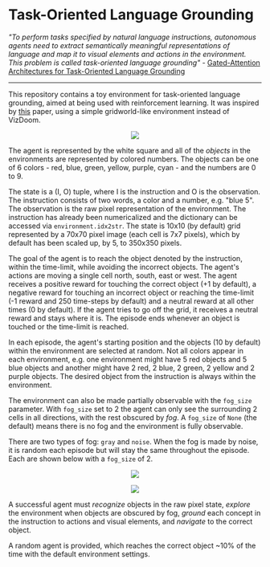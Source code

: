 # Task-Oriented Language Grounding

*"To perform tasks specified by natural language instructions, autonomous  agents  need  to  extract  semantically  meaningful  representations  of  language  and  map  it  to  visual  elements and actions in the environment. This problem is called task-oriented  language  grounding"* - [Gated-Attention Architectures for Task-Oriented Language Grounding
](https://arxiv.org/abs/1706.07230)

--- 

This repository contains a toy environment for task-oriented language grounding, aimed at being used with reinforcement learning. It was inspired by [this](https://arxiv.org/abs/1706.07230) paper, using a simple gridworld-like environment instead of VizDoom.

<p align="center">
    <img src="https://github.com/bentrevett/rl-grounding/blob/master/observation.png">
</p>

The agent is represented by the white square and all of the *objects* in the environments are represented by colored numbers. The objects can be one of 6 colors - red, blue, green, yellow, purple, cyan - and the numbers are 0 to 9.

The state is a (I, O) tuple, where I is the instruction and O is the observation. The instruction consists of two words, a color and a number, e.g. "blue 5". The observation is the raw pixel representation of the environment. The instruction has already been numericalized and the dictionary can be accessed via `environment.idx2str`. The state is 10x10 (by default) grid represented by a 70x70 pixel image (each cell is 7x7 pixels), which by default has been scaled up, by 5, to 350x350 pixels.

The goal of the agent is to reach the object denoted by the instruction, within the time-limit, while avoiding the incorrect objects. The agent's actions are moving a single cell north, south, east or west. The agent receives a positive reward for touching the correct object (+1 by default), a negative reward for touching an incorrect object or reaching the time-limit (-1 reward and 250 time-steps by default) and a neutral reward at all other times (0 by default). If the agent tries to go off the grid, it receives a neutral reward and stays where it is. The episode ends whenever an object is touched or the time-limit is reached.

In each episode, the agent's starting position and the objects (10 by default) within the environment are selected at random. Not all colors appear in each environment, e.g. one environment might have 5 red objects and 5 blue objects and another might have 2 red, 2 blue, 2 green, 2 yellow and 2 purple objects. The desired object from the instruction is always within the environment.

The environment can also be made partially observable with the `fog_size` parameter. With `fog_size` set to 2 the agent can only see the surrounding 2 cells in all directions, with the rest obscured by *fog*. A `fog_size` of `None` (the default) means there is no fog and the environment is fully observable.

There are two types of fog: `gray` and `noise`. When the fog is made by noise, it is random each episode but will stay the same throughout the episode. Each are shown below with a `fog_size` of 2.

<p align="center">
    <img src="https://github.com/bentrevett/rl-grounding/blob/master/fog-gray.png">
</p>

<p align="center">
    <img src="https://github.com/bentrevett/rl-grounding/blob/master/fog-noise.png">
</p>

A successful agent must *recognize* objects in the raw pixel state, *explore* the environment when objects are obscured by fog, *ground* each concept in the instruction to actions and visual elements, and *navigate* to the correct object.

A random agent is provided, which reaches the correct object ~10% of the time with the default environment settings.
